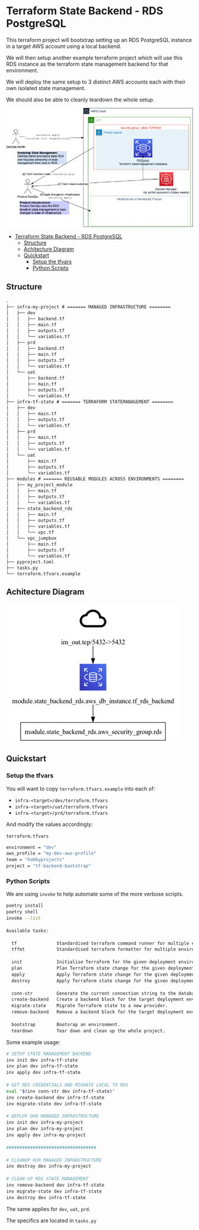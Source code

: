 # Terraform State Backend - RDS PostgreSQL

This terraform project will bootstrap setting up an RDS PostgreSQL instance in 
a target AWS account using a local backend. 

We will then setup another example terraform project which will use this RDS instance as the terraform state management backend for that environment.

We will deploy the same setup to 3 distinct AWS accounts each with their own isolated state management.

We should also be able to cleanly teardown the whole setup.

![Architecture](docs/diagrams/rds_backend.drawio.png)

<!--TOC-->

- [Terraform State Backend - RDS PostgreSQL](#terraform-state-backend---rds-postgresql)
  - [Structure](#structure)
  - [Achitecture Diagram](#achitecture-diagram)
  - [Quickstart](#quickstart)
    - [Setup the tfvars](#setup-the-tfvars)
    - [Python Scripts](#python-scripts)

<!--TOC-->

## Structure

```
.
├── infra-my-project # ======= MANAGED INFRASTRUCTURE ========
│   ├── dev
│   │   ├── backend.tf
│   │   ├── main.tf
│   │   ├── outputs.tf
│   │   └── variables.tf
│   ├── prd
│   │   ├── backend.tf
│   │   ├── main.tf
│   │   ├── outputs.tf
│   │   └── variables.tf
│   └── uat
│       ├── backend.tf
│       ├── main.tf
│       ├── outputs.tf
│       └── variables.tf
├── infra-tf-state # ======= TERRAFORM STATEMANAGEMENT ========
│   ├── dev
│   │   ├── main.tf
│   │   ├── outputs.tf
│   │   └── variables.tf
│   ├── prd
│   │   ├── main.tf
│   │   ├── outputs.tf
│   │   └── variables.tf
│   └── uat
│       ├── main.tf
│       ├── outputs.tf
│       └── variables.tf
├── modules # ======= REUSABLE MODULES ACROSS ENVIRONMENTS ========
│   ├── my_project_module
│   │   ├── main.tf
│   │   ├── outputs.tf
│   │   └── variables.tf
│   ├── state_backend_rds
│   │   ├── main.tf
│   │   ├── outputs.tf
│   │   ├── variables.tf
│   │   └── vpc.tf
│   └── vpc_jumpbox
│       ├── main.tf
│       ├── outputs.tf
│       └── variables.tf
├── pyproject.toml
├── tasks.py
└── terraform.tfvars.example
```

## Achitecture Diagram

![Achitecture Diagram](graph.png)

## Quickstart

### Setup the tfvars

You will want to copy `terraform.tfvars.example` into each of:
 - `infra-<target>/dev/terraform.tfvars`
 - `infra-<target>/uat/terraform.tfvars`
 - `infra-<target>/prd/terraform.tfvars`

And modify the values accordingly:

`terraform.tfvars`

```sh
environment = "dev"
aws_profile = "my-dev-aws-profile"
team = "hobbyprojects"
project = "tf-backend-bootstrap"
```

### Python Scripts

We are using `invoke` to help automate some of the more verbose scripts.

```sh
poetry install
poetry shell
invoke --list

Available tasks:

  tf               Standardised terraform command runner for multiple environment states.
  tffmt            Standardised terraform formatter for multiple environment states.

  init             Initialise Terraform for the given deployment enviroment.
  plan             Plan Terraform state change for the given deployment enviroment.
  apply            Apply Terraform state change for the given deployment enviroment.
  destroy          Apply Terraform state change for the given deployment enviroment.

  conn-str         Generate the current connection string to the database.
  create-backend   Create a backend block for the target deployment environment.
  migrate-state    Migrate Terraform state to a new provider.
  remove-backend   Remove a backend block for the target deployment environment.

  bootstrap        Bootsrap an environment.
  teardown         Tear down and clean up the whole project.
```

Some example usage:

```sh
# SETUP STATE MANAGEMENT BACKEND
inv init dev infra-tf-state
inv plan dev infra-tf-state
inv apply dev infra-tf-state

# GET RDS CREDENTIALS AND MIGRATE LOCAL TO RDS
eval "$(inv conn-str dev infra-tf-state)"
inv create-backend dev infra-tf-state
inv migrate-state dev infra-tf-state

# DEPLOY OUR MANAGED INFRASTRUCTURE
inv init dev infra-my-project
inv plan dev infra-my-project
inv apply dev infra-my-project

##################################

# CLEANUP OUR MANAGED INFRASTRUCTURE
inv destroy dev infra-my-project

# CLEAN UP RDS STATE MANAGEMENT
inv remove-backend dev infra-tf-state
inv migrate-state dev infra-tf-state
inv destroy dev infra-tf-state
```

The same applies for `dev`, `uat`, `prd`.

The specifics are located in `tasks.py`